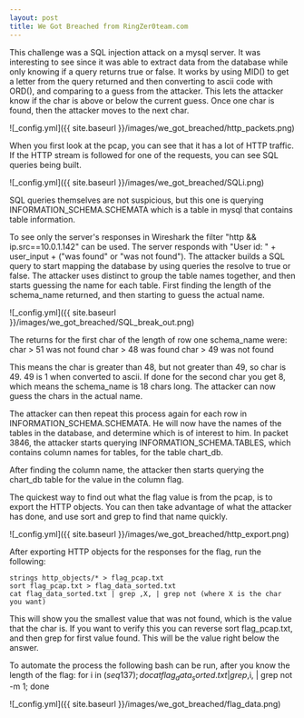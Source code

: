 ```yaml
---
layout: post
title: We Got Breached from RingZer0team.com
---
```


This challenge was a SQL injection attack on a mysql server. It was interesting to see since it was able to extract data from the database while only knowing if a query returns true or false. It works by using MID() to get a letter from the query returned and then converting to ascii code with ORD(), and comparing to a guess from the attacker. This lets the attacker know if the char is above or below the current guess. Once one char is found, then the attacker moves to the next char. 

![_config.yml]({{ site.baseurl }}/images/we_got_breached/http_packets.png)

When you first look at the pcap, you can see that it has a lot of HTTP traffic. If the HTTP stream is followed for one of the requests, you can see SQL queries being built. 

![_config.yml]({{ site.baseurl }}/images/we_got_breached/SQLi.png)

SQL queries themselves are not suspicious, but this one is querying INFORMATION_SCHEMA.SCHEMATA which is a table in mysql that contains table information. 

To see only the server's responses in Wireshark the filter "http && ip.src==10.0.1.142" can be used. The server responds with "User id: " + user_input + ("was found" or "was not found"). The attacker builds a SQL query to start mapping the database by using queries the resolve to true or false. The attacker uses distinct to group the table names together, and then starts guessing the name for each table. First finding the length of the schema_name returned, and then starting to guess the actual name. 

![_config.yml]({{ site.baseurl }}/images/we_got_breached/SQL_break_out.png)

The returns for the first char of the length of row one schema_name were:
char > 51 was not found
char > 48 was found
char > 49 was not found

This means the char is greater than 48, but not greater than 49, so char is 49. 49 is 1 when converted to ascii. If done for the second char you get 8, which means the schema_name is 18 chars long. The attacker can now guess the chars in the actual name. 

The attacker can then repeat this process again for each row in INFORMATION_SCHEMA.SCHEMATA. He will now have the names of the tables in the database, and determine which is of interest to him. In packet 3846, the attacker starts querying INFORMATION_SCHEMA.TABLES, which contains column names for tables, for the table chart_db. 

After finding the column name, the attacker then starts querying the chart_db table for the value in the column flag. 

The quickest way to find out what the flag value is from the pcap, is to export the HTTP objects. You can then take advantage of what the attacker has done, and use sort and grep to find that name quickly. 

![_config.yml]({{ site.baseurl }}/images/we_got_breached/http_export.png)

After exporting HTTP objects for the responses for the flag, run the following:
```
strings http_objects/* > flag_pcap.txt
sort flag_pcap.txt > flag_data_sorted.txt
cat flag_data_sorted.txt | grep ,X, | grep not (where X is the char you want)
```

This will show you the smallest value that was not found, which is the value that the char is. If you want to verify this you can reverse sort flag_pcap.txt, and then grep for first value found. This will be the value right below the answer. 

To automate the process the following bash can be run, after you know the length of the flag:
for i in $(seq 1 37); do cat flag_data_sorted.txt | grep ,$i, | grep not -m 1; done

![_config.yml]({{ site.baseurl }}/images/we_got_breached/flag_data.png)
